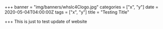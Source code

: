 +++
banner = "img/banners/whslc4Clogo.jpg"
categories = ["x", "y"]
date = 2020-05-04T04:00:00Z
tags = ["x", "y"]
title = "Testing Title"

+++
This is just to test update of website